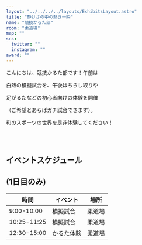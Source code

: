 ```yaml
---
layout: "../../../../layouts/ExhibitsLayout.astro"
title: "静けさの中の熱き一瞬"
name: "競技かるた部"
room: "柔道場"
map: ""
sns:
  twitter: ""
  instagram: ""
award: ""
---
```


こんにちは、競技かるた部です！午前は

白熱の模擬試合を、午後はちらし取りや

足がるたなどの初心者向けの体験を開催

（ご希望とあらばガチ試合できます）。

和のスポーツの世界を是非体験してください！


<br><br>

## イベントスケジュール
## (1日目のみ)

<div class="time-schedule-table">
  <div class="schedule-container">
    <table class="schedule-table">
      <thead>
        <tr>
          <th class="time-header">時間</th>
          <th class="event-header">イベント</th>
          <th class="location-header">場所</th>
        </tr>
      </thead>
      <tbody>
        <tr class="schedule-row">
          <td class="time-cell">9:00-10:00</td>
          <td class="event-cell">模擬試合</td>
          <td class="location-cell">柔道場</td>
        </tr>
        <tr class="schedule-row">
          <td class="time-cell">10:25-11:25</td>
          <td class="event-cell">模擬試合</td>
          <td class="location-cell">柔道場</td>
        </tr>
        <tr class="schedule-row">
          <td class="time-cell">12:30-15:00</td>
          <td class="event-cell">かるた体験</td>
          <td class="location-cell">柔道場</td>
        </tr>
      </tbody>
    </table>
  </div>
</div>
